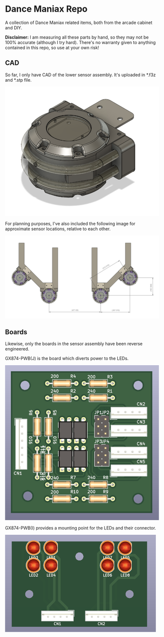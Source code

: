 # Dance Maniax Repo

A collection of Dance Maniax related items, both from the arcade cabinet and DIY.

**Disclaimer:** I am measuring all these parts by hand, so they may not be 100% accurate (although I try hard). There's no warranty given to anything contained in this repo, so use at your own risk!

## CAD

So far, I only have CAD of the lower sensor assembly. It's uploaded in \*.f3z and \*.stp file.

![](./img/sensor.png)

For planning purposes, I've also included the following image for approximate sensor locations, relative to each other.

![](./img/sensor-location.png)

## Boards

Likewise, only the boards in the sensor assembly have been reverse engineered.

GX874-PWB(J) is the board which diverts power to the LEDs.

![](./img/pcb-j.png)

GX874-PWB(I) provides a mounting point for the LEDs and their connector.

![](./img/pcb-i.png)